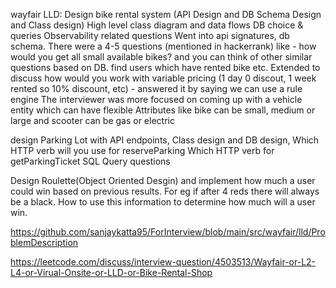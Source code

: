 wayfair LLD:
Design bike rental system (API Design and DB Schema Design and Class design)
High level class diagram and data flows
DB choice & queries
Observability related questions
Went into api signatures, db schema.
There were a 4-5 questions (mentioned in hackerrank) like - how would you get all small available bikes? and you can think of other similar questions based on DB. find users which have rented bike etc.
Extended to discuss how would you work with variable pricing (1 day 0 discout, 1 week rented so 10% discount, etc) - answered it by saying we can use a rule engine
The interviewer was more focused on coming up with a vehicle entity which can have flexible Attributes like bike can be small, medium or large and scooter can be gas or electric


design Parking Lot with API endpoints, Class design and DB design,
Which HTTP verb will you use for reserveParking
Which HTTP verb for getParkingTicket
SQL Query questions

Design Roulette(Object Oriented Desgin) and implement how much a user could win based on previous results. 
For eg if after 4 reds there will always be a black. How to use this information to determine how much will a user win.

https://github.com/sanjaykatta95/ForInterview/blob/main/src/wayfair/lld/ProblemDescription

https://leetcode.com/discuss/interview-question/4503513/Wayfair-or-L2-L4-or-Virual-Onsite-or-LLD-or-Bike-Rental-Shop